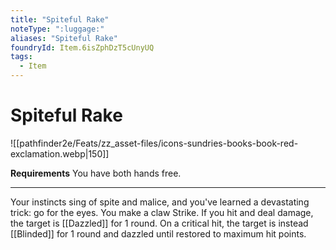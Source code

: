 ```yaml
---
title: "Spiteful Rake"
noteType: ":luggage:"
aliases: "Spiteful Rake"
foundryId: Item.6isZphDzT5cUnyUQ
tags:
  - Item
---
```


# Spiteful Rake
![[pathfinder2e/Feats/zz_asset-files/icons-sundries-books-book-red-exclamation.webp|150]]

**Requirements** You have both hands free.

* * *

Your instincts sing of spite and malice, and you've learned a devastating trick: go for the eyes. You make a claw Strike. If you hit and deal damage, the target is [[Dazzled]] for 1 round. On a critical hit, the target is instead [[Blinded]] for 1 round and dazzled until restored to maximum hit points.
